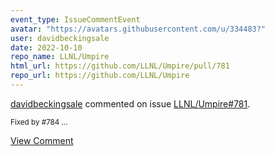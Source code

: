 ```yaml
---
event_type: IssueCommentEvent
avatar: "https://avatars.githubusercontent.com/u/334483?"
user: davidbeckingsale
date: 2022-10-10
repo_name: LLNL/Umpire
html_url: https://github.com/LLNL/Umpire/pull/781
repo_url: https://github.com/LLNL/Umpire
---
```


<a href='https://github.com/davidbeckingsale' target='_blank'>davidbeckingsale</a> commented on issue <a href='https://github.com/LLNL/Umpire/pull/781' target='_blank'>LLNL/Umpire#781</a>.

<small>Fixed by #784 ...</small>

<a href='https://github.com/LLNL/Umpire/pull/781' target='_blank'>View Comment</a>
